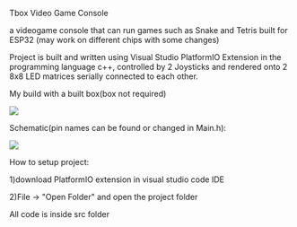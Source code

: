 Tbox Video Game Console

a videogame console that can run games such as Snake and Tetris built for ESP32 (may work on different chips with some changes)

Project is built and written using Visual Studio PlatformIO Extension in the programming language c++, controlled by 2 Joysticks and rendered onto 2 8x8 LED matrices serially connected to each other.

My build with a built box(box not required)

![](https://media.discordapp.net/attachments/813918986022420505/1259245330428592270/20240706_223050.jpg?ex=668afb1a&is=6689a99a&hm=9c10e0cf67187f3f582e1af4bceb4d9e16d2f7cd8d262d6c850fe60401128903&=&format=webp&width=512&height=683)

Schematic(pin names can be found or changed in Main.h):

![](https://cdn.discordapp.com/attachments/813918986022420505/1259250255547990077/TboxSchematic.png?ex=668affb0&is=6689ae30&hm=efd8cd73df257ad40a8bfb032a0782bd76de7687c804e20bc925214f1759d9c9&)

How to setup project:

1)download PlatformIO extension in visual studio code IDE

2)File -> "Open Folder" and open the project folder

All code is inside src folder
